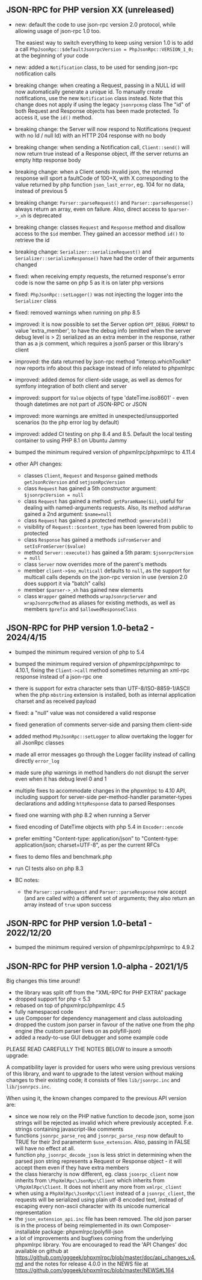 ## JSON-RPC for PHP version XX (unreleased)

- new: default the code to use json-rpc version 2.0 protocol, while allowing usage of json-rpc 1.0 too.

  The easiest way to switch everything to keep using version 1.0 is to add a call
  `PhpJsonRpc::$defaultJsonrpcVersion = PhpJsonRpc::VERSION_1_0;` at the beginning of your code

- new: added a `Notification` class, to be used for sending json-rpc notification calls

- breaking change: when creating a Request, passing in a NULL id will now automatically generate a unique id.
  To manually create notifications, use the new `Notification` class instead.
  Note that this change does not apply if using the legacy `jsonrpcmsg` class
  The "id" of both Request and Response objects has been made protected. To access it, use the `id()` method.

- breaking change: the Server will now respond to Notifications (request with no Id / null Id) with an HTTP 204
  response with no body

- breaking change: when sending a Notification call, `Client::send()` will now return true instead of a Response object,
  iff the server returns an empty http response body

- breaking change: when a Client sends invalid json, the returned response will sport a faultCode of 100+X, with X
  corresponding to the value returned by php function `json_last_error`, eg. 104 for no data, instead of previous 5

- breaking change: `Parser::parseRequest()` and `Parser::parseResponse()` always return an array, even on failure.
  Also, direct access to `$parser->_xh` is deprecated

- breaking change: classes `Request` and `Response` method and disallow access to the `$id` member. They gained an
  accessor method `id()` to retrieve the id

- breaking change: `Serializer::serializeRequest()` and `Serializer::serializeResponse()` have had the order of their
  arguments changed

- fixed: when receiving empty requests, the returned response's error code is now the same on php 5 as it is on
  later php versions

- fixed: `PhpJsonRpc::setLogger()` was not injecting the logger into the `Serializer` class

- fixed: removed warnings when running on php 8.5

- improved: it is now possible to set the Server option `OPT_DEBUG_FORMAT` to value 'extra_member', to have the debug
  info (emitted when the server debug level is > 2) serialized as an extra member in the response, rather than as
  a js comment, which requires a json5 parser or this library's client

- improved: the data returned by json-rpc method "interop.whichToolkit" now reports info about this package instead
  of info related to phpxmlrpc

- improved: added demos for client-side usage, as well as demos for symfony integration of both client and server

- improved: support for `Value` objects of type 'dateTime.iso8601' - even though datetimes are not part of JSON-RPC or JSON

- improved: more warnings are emitted in unexpected/unsupported scenarios (to the php error log by default)

- improved: added CI testing on php 8.4 and 8.5. Default the local testing container to using PHP 8.1 on Ubuntu Jammy

- bumped the minimum required version of phpxmlrpc/phpxmlrpc to 4.11.4

- other API changes:
  - classes `Client`, `Request` and `Response` gained methods `getJsonRcVersion` and `setjsonRpcVersion`
  - class `Request` has gained a 5th constructor argument: `$jsonrpcVersion = null`
  - class `Request` has gained a method: `getParamName($i)`, useful for dealing with named-arguments requests.
    Also, its method `addParam` gained a 2nd argument: `$name=null`
  - class `Request` has gained a protected method: `generateId()`
  - visibility of `Request::$content_type` has been lowered from public to protected
  - class `Response` has gained a methods `isFromServer` and `setIsFromServer($value)`
  - method `Server::execute()` has gained a 5th param: `$jsonrpcVersion = null`
  - class `Server` now overrides more of the parent's methods
  - member `client->$no_multicall` defaults to `null`, as the support for multicall calls depends on the json-rpc version
    in use (version 2.0 does support it via "batch" calls)
  - member `$parser->_xh` has gained new elements
  - class `Wrapper` gained methods `wrapJsonrpcServer` and `wrapJsonrpcMethod` as aliases for existing methods, as well
    as members `$prefix` and `$allowedResponseClass`

## JSON-RPC for PHP version 1.0-beta2 - 2024/4/15

- bumped the minimum required version of php to 5.4

- bumped the minimum required version of phpxmlrpc/phpxmlrpc to 4.10.1, fixing the `Client->call` method sometimes
  returning an xml-rpc response instead of a json-rpc one

- there is support for extra character sets than UTF-8/ISO-8859-1/ASCII when the php `mbstring` extension is installed,
  both as internal application charset and as received payload

- fixed: a "null" value was not considered a valid response

- fixed generation of comments server-side and parsing them client-side

- added method `PhpJsonRpc::setLogger` to allow overtaking the logger for all JsonRpc classes

- made all error messages go through the Logger facility instead of calling directly `error_log`

- made sure php warnings in method handlers do not disrupt the server even when it has debug level 0 and 1

- multiple fixes to accommodate changes in the phpxmlrpc to 4.10 API, including support for server-side per-method-handler
  parameter-types declarations and adding `httpResponse` data to parsed Responses

- fixed one warning with php 8.2 when running a Server

- fixed encoding of DateTime objects with php 5.4 in `Encoder::encode`

- prefer emitting "Content-type: application/json" to "Content-type: application/json; charset=UTF-8", as per the current RFCs

- fixes to demo files and benchmark.php

- run CI tests also on php 8.3

- BC notes:

  - the `Parser::parseRequest` and `Parser::parseResponse` now accept (and are called with) a different set of arguments;
    they also return an array instead of `true` upon success


## JSON-RPC for PHP version 1.0-beta1 - 2022/12/20

- bumped the minimum required version of phpxmlrpc/phpxmlrpc to 4.9.2


## JSON-RPC for PHP version 1.0-alpha - 2021/1/5

Big changes this time around!

- the library was split off from the "XML-RPC for PHP EXTRA" package
- dropped support for php < 5.3
- rebased on top of phpxmlrpc/phpxmlrpc 4.5
- fully namespaced code
- use Composer for dependency management and class autoloading
- dropped the custom json parser in favour of the native one from the php engine (the custom parser lives on as polyfill-json)
- added a ready-to-use GUI debugger and some example code

PLEASE READ CAREFULLY THE NOTES BELOW to insure a smooth upgrade:

A compatibility layer is provided for users who were using previous versions of this library, and want to upgrade to
the latest version without making changes to their existing code; it consists of files `lib/jsonrpc.inc` and `lib/jsonrpcs.inc`.

When using it, the known changes compared to the previous API version are:
* since we now rely on the PHP native function to decode json, some json strings will be rejected as invalid which
  where previously accepted. F.e. strings containing javascript-like comments
* functions `jsonrpc_parse_req` and `jsonrpc_parse_resp` now default to TRUE for their 3rd parameterm `$use_extension`.
  Also, passing in FALSE will have no effect at all.
* function `php_jsonrpc_decode_json` is less strict in determining when the parsed json string represents a Request or
  Response object - it will accept them even if they have extra members
* the class hierarchy is now different, eg. class `jsonrpc_client` now inherits from `\PhpXmlRpc\JsonRpc\Client` which
  inherits from `\PhpXmlRpc\Client`. It does not inherit any more from `xmlrpc_client`
* when using a `PhpXmlRpc\JsonRpc\Client` instead of a `jsonrpc_client`, the requests will be serialized using plain utf-8
  encoded text, instead of escaping every non-ascii character with its unicode numerical representation
* the `json_extension_api.inc` file has been removed. The old json parser is in the process of being reimplemented in
  its own Composer-installable package: phpxmlrpc/polyfill-json
* a lot of improvements and bugfixes coming from the underlying phpxmlrpc library. You are encouraged to read the
  'API Changes' doc available on github at https://github.com/gggeek/phpxmlrpc/blob/master/doc/api_changes_v4.md
  and the notes for release 4.0.0 in the NEWS file at https://github.com/gggeek/phpxmlrpc/blob/master/NEWS#L164
